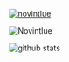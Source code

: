 <p align="left"> <a href="https://github.com/ryo-ma/github-profile-trophy"><img src="https://github-profile-trophy.vercel.app/?username=novintlue" alt="novintlue" /></a> </p>

![Novintlue](https://github-readme-stats.vercel.app/api?username=novintlue)

![github stats](https://github-readme-stats.vercel.app/api/top-langs/?username=novintlue&layout=compact)
